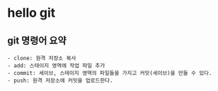 # hello git

## git 명령어 요약
	
	- clone: 원격 저장소 복사
	- add: 스테이지 영역에 작업 파일 추가
	- commit: 세이브, 스테이지 영역의 파일들을 가지고 커밋(세이브)을 만들 수 있다.
	- push: 원격 저장소에 커밋을 업로드한다.
